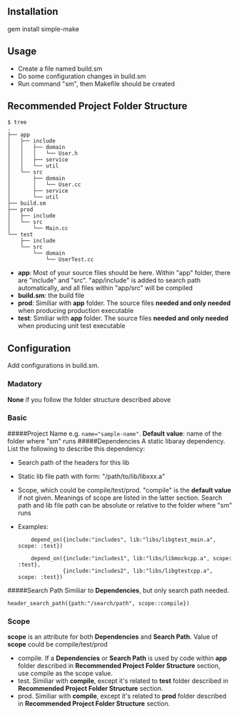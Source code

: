 ## Installation
gem install simple-make

## Usage
 - Create a file named build.sm
 - Do some configuration changes in build.sm
 - Run command "sm", then Makefile should be created

## Recommended Project Folder Structure
```
$ tree
.
├── app
│   ├── include
│   │   ├── domain
│   │   │   └── User.h
│   │   ├── service
│   │   └── util
│   └── src
│       ├── domain
│       │   └── User.cc
│       ├── service
│       └── util
├── build.sm
├── prod
│   ├── include
│   └── src
│       └── Main.cc
└── test
    ├── include
    └── src
        └── domain
            └── UserTest.cc
```
 - **app**: Most of your source files should be here. Within "app" folder, there are "include" and "src". "app/include" is added to search path automatically, and all files within "app/src" will be compiled
 - **build.sm**: the build file
 - **prod**: Similiar with **app** folder. The source files **needed and only needed** when producing production executable
 - **test**: Similiar with **app** folder. The source files **needed and only needed** when producing unit test executable

## Configuration
Add configurations in build.sm.
### Madatory
**None** if you follow the folder structure described above
### Basic
#####Project Name
e.g. ```name="sample-name"```. **Default value**: name of the folder where "sm" runs
#####Dependencies
A static libaray dependency. List the following to describe this dependency:
 - Search path of the headers for this lib
 - Static lib file path with form: "/path/to/lib/libxxx.a"
 - Scope, which could be compile/test/prod. "compile" is the **default value** if not given. Meanings of scope are listed in the latter section.
Search path and lib file path can be absolute or relative to the folder where "sm" runs
 - Examples:

 	```
 		depend_on({include:"includes", lib:"libs/libgtest_main.a", scope: :test})
 	```
 	```
 		depend_on({include:"includes1", lib:"libs/libmockcpp.a", scope: :test},
 				  {include:"includes2", lib:"libs/libgtestcpp.a", scope: :test})
 	```

#####Search Path
Similiar to **Dependencies**, but only search path needed.

```
header_search_path({path:"/search/path", scope::compile})
```

### Scope 
**scope** is an attribute for both **Dependencies** and **Search Path**. Value of **scope** could be compile/test/prod

 - compile. 
If a **Dependencies** or **Search Path** is used by code within **app** folder described in **Recommended Project Folder Structure** section, use compile as the scope value.
 - test. 
Similiar with **compile**, except it's related to **test** folder described in **Recommended Project Folder Structure** section.
 - prod. 
Similiar with **compile**, except it's related to **prod** folder described in **Recommended Project Folder Structure** section.
